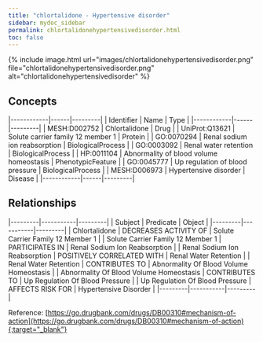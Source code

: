 ```yaml
---
title: "chlortalidone - Hypertensive disorder"
sidebar: mydoc_sidebar
permalink: chlortalidonehypertensivedisorder.html
toc: false 
---
```


{% include image.html url="images/chlortalidonehypertensivedisorder.png" file="chlortalidonehypertensivedisorder.png" alt="chlortalidonehypertensivedisorder" %}

## Concepts

|------------|------|---------|
| Identifier | Name | Type    |
|------------|------|---------|
| MESH:D002752 | Chlortalidone | Drug |
| UniProt:Q13621 | Solute carrier family 12 member 1 | Protein |
| GO:0070294 | Renal sodium ion reabsorption | BiologicalProcess |
| GO:0003092 | Renal water retention | BiologicalProcess |
| HP:0011104 | Abnormality of blood volume homeostasis | PhenotypicFeature |
| GO:0045777 | Up regulation of blood pressure | BiologicalProcess |
| MESH:D006973 | Hypertensive disorder | Disease |
|------------|------|---------|

## Relationships

|---------|-----------|---------|
| Subject | Predicate | Object  |
|---------|-----------|---------|
| Chlortalidone | DECREASES ACTIVITY OF | Solute Carrier Family 12 Member 1 |
| Solute Carrier Family 12 Member 1 | PARTICIPATES IN | Renal Sodium Ion Reabsorption |
| Renal Sodium Ion Reabsorption | POSITIVELY CORRELATED WITH | Renal Water Retention |
| Renal Water Retention | CONTRIBUTES TO | Abnormality Of Blood Volume Homeostasis |
| Abnormality Of Blood Volume Homeostasis | CONTRIBUTES TO | Up Regulation Of Blood Pressure |
| Up Regulation Of Blood Pressure | AFFECTS RISK FOR | Hypertensive Disorder |
|---------|-----------|---------|

Reference: [https://go.drugbank.com/drugs/DB00310#mechanism-of-action](https://go.drugbank.com/drugs/DB00310#mechanism-of-action){:target="_blank"}